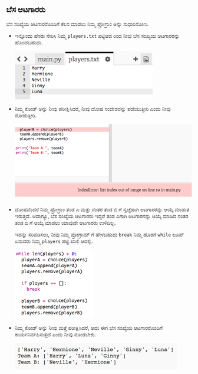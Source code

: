 ## ಬೆಸ ಆಟಗಾರರು

ಬೆಸ ಸಂಖ್ಯೆಯ ಆಟಗಾರರೊಂದಿಗೆ ಕೆಲಸ ಮಾಡಲು ನಿಮ್ಮ ಪ್ರೋಗ್ರಾಂ ಅನ್ನು ಸುಧಾರಿಸೋಣ.

+ ಇನ್ನೊಂದು ಹೆಸರು ಸೇರಿಸಿ ನಿಮ್ಮ `players.txt` ಪಟ್ಟಿಆದ ರಿಂದ ನೀವು ಬೆಸ ಸಂಖ್ಯಯ ಆಟಗಾರರನ್ನು ಹೊಂದಬಹುದು.
    
    ![screenshot](images/team-luna.png)

+ ನಿಮ್ಮ ಕೋಡ್ ಅನ್ನು ನೀವು ಪರೀಕ್ಷಿಸಿದರೆ, ನೀವು ದೋಷ ಸಂದೇಶವನ್ನು ಪಡೆಯುತ್ತೀರಿ ಎಂದು ನೀವು ನೋಡುತ್ತೀರಿ.
    
    ![screenshot](images/team-error.png)

+ ದೋಷವೆಂದರೆ ನಿಮ್ಮ ಪ್ರೋಗ್ರಾಂ ತಂಡ ಎ ಮತ್ತು ನಂತರ ತಂಡ ಬಿ ಗೆ ಸ್ವಚ್ಛೆಹಾಗಿ ಆಟಗಾರರನ್ನು ಆಯ್ಕೆ ಮಾಡುತ ಇರುತ್ತದೆ. ಆದಾಗ್ಯೂ, ಬೆಸ ಸಂಖ್ಯೆಯ ಆಟಗಾರರು ಇದ್ದರೆ ತಂಡ ಎಗಾಗಿ ಆಟಗಾರನನ್ನು ಆಯ್ಕೆ ಮಾಡಿದ ನಂತರ ತಂಡ ಬಿ ಗೆ ಆಯ್ಕೆ ಮಾಡಲು ಯಾವುದೇ ಆಟಗಾರರು ಉಳಿದಿಲ್ಲ.
    
    ಇದನ್ನು ಸರಿಪಡಿಸಲು, ನೀವು ನಿಮ್ಮ ಪ್ರೋಗ್ರಾಮ್ ಗೆ ಹೇಳಬಹುದು `break` ನಿಮ್ಮ ಹೊರಗೆ `while` ಲೂಪ್ ಏನಾದರು ನಿಮ್ಮ `players` ಪಟ್ಟಿ ಖಾಲಿ ಆದಲ್ಲಿ.
    
    ![screenshot](images/team-fix.png)

+ ನಿಮ್ಮ ಕೋಡ್ ಅನ್ನು ನೀವು ಮತ್ತೆ ಪರೀಕ್ಷಿಸಿದರೆ, ಅದು ಈಗ ಬೆಸ ಸಂಖ್ಯೆಯ ಆಟಗಾರರೊಂದಿಗೆ ಕಾರ್ಯನಿರ್ವಹಿಸುತ್ತದೆ ಎಂದು ನೀವು ನೋಡಬೇಕು.
    
    ![screenshot](images/team-fix-test.png)